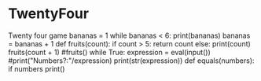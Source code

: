 # TwentyFour
Twenty four game
bananas = 1
while bananas < 6:
    print(bananas)
    bananas = bananas + 1
def fruits(count):
    if count > 5:
        return count
    else:
        print(count)
        fruits(count + 1)
#fruits()
while True:
    expression = eval(input())
#print("Numbers?:"/expression)
    print(str(expression))
def equals(numbers):
    if numbers 
    print()
